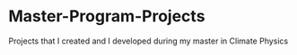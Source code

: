 # Master-Program-Projects
Projects that I created and I developed during my master in Climate Physics
